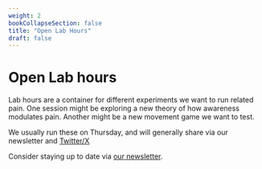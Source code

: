 ```yaml
---
weight: 2
bookCollapseSection: false
title: "Open Lab Hours"
draft: false
---
```


# **Open Lab hours**

Lab hours are a container for different experiments we want to run related pain. One session might be exploring a new theory of how awareness modulates pain. Another might be a new movement game we want to test. 

We usually run these on Thursday, and will generally share via our newsletter and [Twitter/X](https://x.com/mxslk)

Consider staying up to date via [our newsletter](https://landing.processing-pain.com/sign_up). 